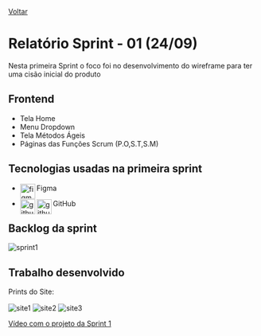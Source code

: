 <a href="../README.md">Voltar</a>

# Relatório Sprint - 01 (24/09)

Nesta primeira Sprint o foco foi no desenvolvimento do wireframe para ter uma cisão inicial do produto

## Frontend

<ul>
  <li>Tela Home</li>
  <li>Menu Dropdown</li>
  <li>Tela Métodos Ágeis</li>
  <li>Páginas das Funções Scrum (P.O,S.T,S.M)</li>
</ul>

<h2 aling="center"> Tecnologias usadas na primeira sprint </h2>
<span id="tecnologia">


 * <p>
       <img align="left" title="figma-logo" height="30px" src="https://user-images.githubusercontent.com/76211125/227502784-c94d5e2d-2e39-449b-ba85-053b9106b979.png"/>  Figma 
 </p>

 * <p>
      <img align="left" title="github-dark" height="30px" src="https://user-images.githubusercontent.com/76211125/227561942-1503fb74-eb8e-41d1-936e-bf22bc2d70eb.png#gh-dark-mode-only"/>
      <img align="left" title="github-light" height="30px" src="https://user-images.githubusercontent.com/76211125/227561896-a90cea71-7431-4908-ac8d-71fc02603eeb.png#gh-light-mode-only"/>
     GitHub 
 </p>


## Backlog da sprint
<img align=center src="https://github.com/gubasssss/ThothTech/assets/143751785/4fe0048a-0456-47a8-ada3-4672f04cbbc5" alt="sprint1"/>

## Trabalho desenvolvido
Prints do Site:


<img align=center scr="https://github.com/gubasssss/ThothTech/assets/143751785/391922f7-affe-41ec-a390-c1a6369db7ff" alt="site1"/>

<img align=center scr="https://github.com/gubasssss/ThothTech/assets/143751785/c2105be9-4478-4a77-a9ae-9fcef151f1c6" alt="site2"/>

<img align=center scr="https://github.com/gubasssss/ThothTech/assets/143751785/1580deed-31ff-4a3a-9e65-b677f4cea178" alt="site3"/>



[Vídeo com o projeto da Sprint 1](https://www.youtube.com/watch?v=jkgo9rAUTFE&ab_channel=Porisso)

